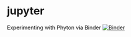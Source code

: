 # jupyter
Experimenting with Phyton via Binder
[![Binder](https://mybinder.org/badge_logo.svg)](https://mybinder.org/v2/gh/schutge/jupyter/HEAD)
